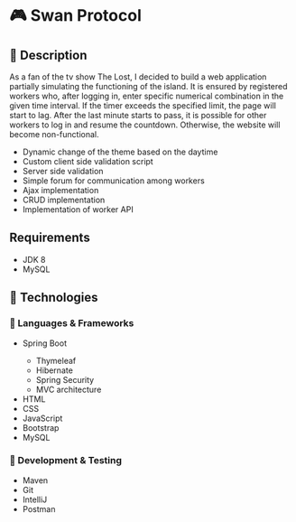 # 🎮 Swan Protocol
## 📝 Description
<p>
 <p>As a fan of the tv show The Lost, I decided to build a web application partially simulating the functioning of the island. It is ensured by registered workers who, 
  after logging in, enter specific numerical combination in the given time interval. If the timer exceeds the specified limit, the page will start to lag. After the last minute starts to pass, it is possible for other workers to log in and resume the countdown. Otherwise, the website will become non-functional.</p>
  <ul>
    <li>Dynamic change of the theme based on the daytime</li>
    <li>Custom client side validation script</li>
    <li>Server side validation</li>
    <li>Simple forum for communication among workers</li>
    <li>Ajax implementation</li>
    <li>CRUD implementation</li>
    <li>Implementation of worker API</li>
  </ul>
</p>
<h2>Requirements</h2>
    <ul>
      <li>JDK 8</li>
      <li>MySQL</li>
    </ul>

 ## 🧰 Technologies

### 🔹 Languages & Frameworks  
<ul>
  <li>Spring Boot</li>
    <ul>
      <li>Thymeleaf</li>
      <li>Hibernate</li>
      <li>Spring Security</li>
      <li>MVC architecture</li>
    </ul>
  <li>HTML</li>
  <li>CSS</li>
  <li>JavaScript</li>
  <li>Bootstrap</li>
  <li>MySQL</li>
</ul>

  ### 🔹 Development & Testing
  <ul>
  <li>Maven</li>
  <li>Git</li>
  <li>IntelliJ</li>
  <li>Postman</li>
</ul>
